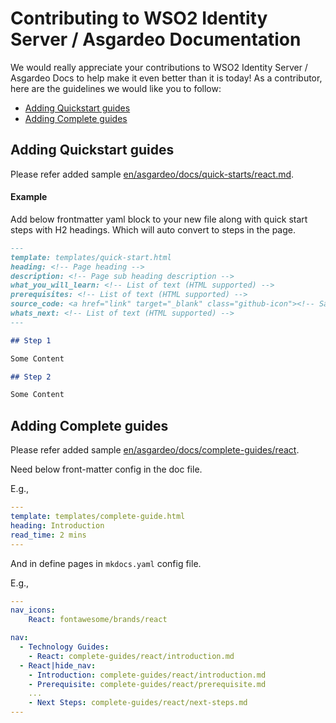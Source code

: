 # Contributing to WSO2 Identity Server / Asgardeo Documentation

We would really appreciate your contributions to WSO2 Identity Server / Asgardeo Docs to help make it even better than it is today!
As a contributor, here are the guidelines we would like you to follow:

 - [Adding Quickstart guides](#adding-quickstart-guides)
 - [Adding Complete guides](#adding-complete-guides)

## Adding Quickstart guides

Please refer added sample [en/asgardeo/docs/quick-starts/react.md](en/asgardeo/docs/quick-starts/react.md). 

#### Example

Add below frontmatter yaml block to your new file along with quick start steps with H2 headings. Which will auto convert to steps in the page.

```markdown
---
template: templates/quick-start.html
heading: <!-- Page heading -->
description: <!-- Page sub heading description -->
what_you_will_learn: <!-- List of text (HTML supported) -->
prerequisites: <!-- List of text (HTML supported) -->
source_code: <a href="link" target="_blank" class="github-icon"><!-- Sample Name --></a>
whats_next: <!-- List of text (HTML supported) -->
---

## Step 1

Some Content

## Step 2

Some Content
```

## Adding Complete guides

Please refer added sample [en/asgardeo/docs/complete-guides/react](en/asgardeo/docs/complete-guides/react). 

Need below front-matter config in the doc file.

E.g., 
```yaml
---
template: templates/complete-guide.html
heading: Introduction
read_time: 2 mins
---
```

And in define pages in `mkdocs.yaml` config file.

E.g., 
```yaml
---
nav_icons:
    React: fontawesome/brands/react

nav:
  - Technology Guides:
    - React: complete-guides/react/introduction.md
  - React|hide_nav:
    - Introduction: complete-guides/react/introduction.md
    - Prerequisite: complete-guides/react/prerequisite.md
    ...
    - Next Steps: complete-guides/react/next-steps.md
---
```
